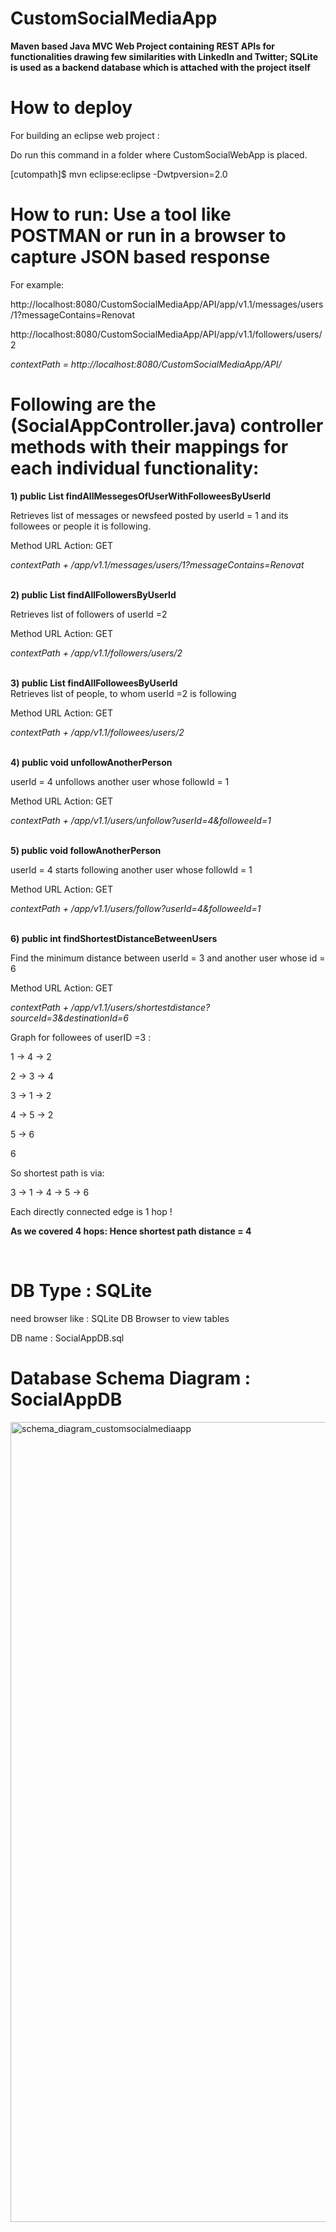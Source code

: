 # CustomSocialMediaApp

**Maven based Java MVC Web Project containing REST APIs for functionalities drawing few similarities with LinkedIn and Twitter; SQLite is used as a backend database which is attached with the project itself**   

# How to deploy  

For building an eclipse web project :  

Do run this command in a folder where CustomSocialWebApp is placed.

[cutompath]$ mvn eclipse:eclipse -Dwtpversion=2.0  


# How to run: Use a tool like POSTMAN or run in a browser to capture JSON based response

For example:  

http://localhost:8080/CustomSocialMediaApp/API/app/v1.1/messages/users/1?messageContains=Renovat

http://localhost:8080/CustomSocialMediaApp/API/app/v1.1/followers/users/2

*contextPath = http://localhost:8080/CustomSocialMediaApp/API/*

# Following are the (SocialAppController.java) controller methods with their mappings for each individual functionality:  

**1)  public List<Message> findAllMessegesOfUserWithFolloweesByUserId**  
	
Retrieves list of messages or newsfeed posted by userId = 1 and its followees or people it is following.

Method	URL	Action:  GET  	

*contextPath + /app/v1.1/messages/users/1?messageContains=Renovat*  
 <br>


**2)  public List<User> findAllFollowersByUserId**  	

Retrieves list of followers of userId =2

Method	URL	Action:  GET  	

*contextPath + /app/v1.1/followers/users/2*  
<br> 

**3)  public List<User> findAllFolloweesByUserId**    	
Retrieves list of people, to whom userId =2 is following

Method	URL	Action:  GET  	

*contextPath + /app/v1.1/followees/users/2*    
 <br>  


**4)  public void unfollowAnotherPerson**    

userId = 4 unfollows another user whose followId = 1

Method URL Action:  GET  	

*contextPath + /app/v1.1/users/unfollow?userId=4&followeeId=1*    
 <br>  
  

**5)  public void followAnotherPerson**  	

userId = 4 starts following another user whose followId = 1

Method	URL	Action:  GET  	

*contextPath + /app/v1.1/users/follow?userId=4&followeeId=1*    
 <br>  


**6)  public int findShortestDistanceBetweenUsers**  
	
Find the minimum distance between userId = 3 and another user whose id = 6

Method	URL	Action:  GET  	

*contextPath + /app/v1.1/users/shortestdistance?sourceId=3&destinationId=6*  
   


Graph for followees of userID =3 :  

1 -> 4 -> 2

2 -> 3 -> 4

3 -> 1 -> 2

4 -> 5 -> 2

5 -> 6

6    
    
  
So shortest path is via:  

3 ->  1 -> 4 -> 5 -> 6

Each directly connected edge is 1 hop !

**As we covered 4 hops:  Hence shortest path distance = 4** 
  
 <br>

# DB Type : SQLite   

need browser like :  SQLite DB Browser to view tables  

DB name : SocialAppDB.sql  


# Database Schema Diagram : SocialAppDB

<img width="1280" alt="schema_diagram_customsocialmediaapp" src="https://user-images.githubusercontent.com/30219858/36782876-36b44630-1c2f-11e8-9fcf-f0ecb39202ac.png">


